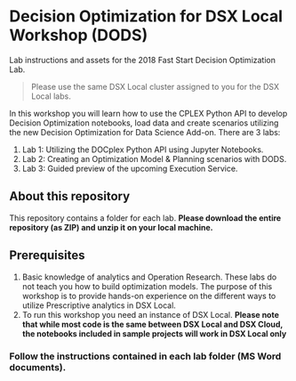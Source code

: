 # Decision Optimization for DSX Local Workshop (DODS)
Lab instructions and assets for the 2018 Fast Start Decision Optimization Lab.

>Please use the same DSX Local cluster assigned to you for the DSX Local labs.

In this workshop you will learn how to use the  CPLEX Python API to develop Decision Optimization notebooks, load data and create scenarios utilizing the new Decision Optimization for Data Science Add-on. There are 3 labs:
1. Lab 1: Utilizing the DOCplex Python API using Jupyter Notebooks.
2. Lab 2: Creating an Optimization Model & Planning scenarios with DODS.
3. Lab 3: Guided preview of the upcoming Execution Service.


## About this repository
This repository contains a folder for each lab. **Please download the entire repository (as ZIP) and unzip it on your local machine.**

## Prerequisites
1. Basic knowledge of analytics and Operation Research. These labs do not teach you how to build optimization models. The purpose of this workshop is to provide hands-on experience on the different ways to utilize Prescriptive analytics in DSX Local.
2. To run this workshop you need an instance of DSX Local. **Please note that while most code is the same between DSX Local and DSX Cloud, the notebooks included in sample projects will work in DSX Local only**

### Follow the instructions contained in each lab folder (MS Word documents).



